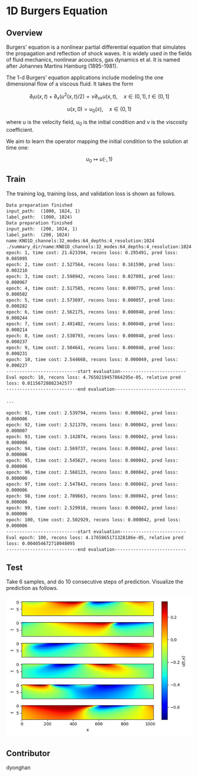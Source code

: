 # 1D Burgers Equation

## Overview

Burgers' equation is a nonlinear partial differential equation that simulates the propagation and
reflection of shock waves. It is widely used in the fields of fluid mechanics, nonlinear acoustics,
gas dynamics et al. It is named after Johannes Martins Hamburg (1895-1981).

The 1-d Burgers’ equation applications include modeling the one dimensional flow of a viscous fluid.
It takes the form

$$
\partial_t u(x, t)+\partial_x (u^2(x, t)/2)=\nu \partial_{xx} u(x, t), \quad x \in(0,1), t \in(0, 1]
$$

$$
u(x, 0)=u_0(x), \quad x \in(0,1)
$$

where $u$ is the velocity field, $u_0$ is the initial condition and $\nu$ is the viscosity coefficient.

We aim to learn the operator mapping the initial condition to the solution at time one:

$$
u_0 \mapsto u(\cdot, 1)
$$

## Train

The training log, training loss, and validation loss is shown as follows.

```text
Data preparation finished
input_path:  (1000, 1024, 1)
label_path:  (1000, 1024)
Data preparation finished
input_path:  (200, 1024, 1)
label_path:  (200, 1024)
name:KNO1D_channels:32_modes:64_depths:4_resolution:1024
./summary_dir/name:KNO1D_channels:32_modes:64_depths:4_resolution:1024
epoch: 1, time cost: 21.623394, recons loss: 0.295491, pred loss: 0.085095
epoch: 2, time cost: 2.527564, recons loss: 0.161590, pred loss: 0.002210
epoch: 3, time cost: 2.598942, recons loss: 0.027091, pred loss: 0.000967
epoch: 4, time cost: 2.517585, recons loss: 0.000775, pred loss: 0.000502
epoch: 5, time cost: 2.573697, recons loss: 0.000057, pred loss: 0.000282
epoch: 6, time cost: 2.562175, recons loss: 0.000048, pred loss: 0.000244
epoch: 7, time cost: 2.491402, recons loss: 0.000048, pred loss: 0.000214
epoch: 8, time cost: 2.530793, recons loss: 0.000048, pred loss: 0.000237
epoch: 9, time cost: 2.504641, recons loss: 0.000048, pred loss: 0.000231
epoch: 10, time cost: 2.544668, recons loss: 0.000049, pred loss: 0.000227
---------------------------start evaluation-------------------------
Eval epoch: 10, recons loss: 4.7650219457864295e-05, relative pred loss: 0.01156728882342577
---------------------------end evaluation---------------------------

...

epoch: 91, time cost: 2.539794, recons loss: 0.000042, pred loss: 0.000006
epoch: 92, time cost: 2.521379, recons loss: 0.000042, pred loss: 0.000007
epoch: 93, time cost: 3.142074, recons loss: 0.000042, pred loss: 0.000006
epoch: 94, time cost: 2.569737, recons loss: 0.000042, pred loss: 0.000006
epoch: 95, time cost: 2.545627, recons loss: 0.000042, pred loss: 0.000006
epoch: 96, time cost: 2.568123, recons loss: 0.000042, pred loss: 0.000006
epoch: 97, time cost: 2.547843, recons loss: 0.000042, pred loss: 0.000006
epoch: 98, time cost: 2.709663, recons loss: 0.000042, pred loss: 0.000006
epoch: 99, time cost: 2.529918, recons loss: 0.000042, pred loss: 0.000006
epoch: 100, time cost: 2.502929, recons loss: 0.000042, pred loss: 0.000006
---------------------------start evaluation-------------------------
Eval epoch: 100, recons loss: 4.1765865171328186e-05, relative pred loss: 0.004054672718048095
---------------------------end evaluation---------------------------
```

## Test

Take 6 samples, and do 10 consecutive steps of prediction. Visualize the prediction as follows.

![](images/result.jpg)

## Contributor

dyonghan
